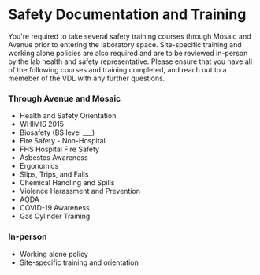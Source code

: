 # Safety Documentation and Training

You're required to take several safety training courses through Mosaic and Avenue prior to entering the laboratory space. Site-specific 
training and working alone policies are also required and are to be reviewed in-person by the lab health and safety representative. Please ensure
that you have all of the following courses and training completed, and reach out to a memeber of the VDL with any further questions.

### Through Avenue and Mosaic
- Health and Safety Orientation
- WHIMIS 2015
- Biosafety (BS level ___)
- Fire Safety - Non-Hospital
- FHS Hospital Fire Safety
- Asbestos Awareness
- Ergonomics
- Slips, Trips, and Falls
- Chemical Handling and Spills
- Violence Harassment and Prevention
- AODA
- COVID-19 Awareness
- Gas Cylinder Training

### In-person
- Working alone policy
- Site-specific training and orientation


